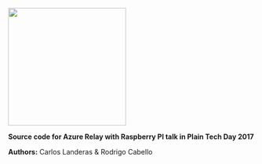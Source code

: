 <img src="https://workablehr.s3.amazonaws.com/uploads/account/logo/64732/resize__2_.png" width="240" height="240"></img>


**Source code for Azure Relay with Raspberry PI talk in Plain Tech Day 2017**

**Authors:** Carlos Landeras & Rodrigo Cabello
